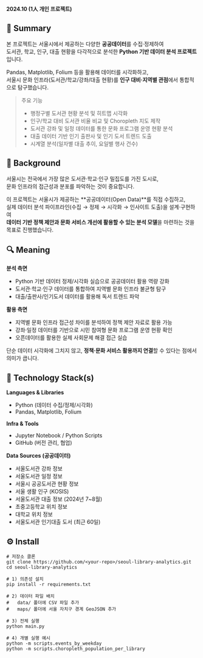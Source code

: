 **2024.10 (1人 개인 프로젝트)**

## **📌 Summary** 

본 프로젝트는 서울시에서 제공하는 다양한 **공공데이터**를 수집·정제하여  
도서관, 학교, 인구, 대출 현황을 다각적으로 분석한 **Python 기반 데이터 분석 프로젝트**입니다.  

Pandas, Matplotlib, Folium 등을 활용해 데이터를 시각화하고,  
서울시 문화 인프라(도서관/학교/강좌/대출 현황)를 **인구 대비·지역별 관점**에서 통합적으로 탐구했습니다.  

> 주요 기능  
> - 행정구별 도서관 현황 분석 및 히트맵 시각화  
> - 인구/학교 대비 도서관 비율 비교 및 Choropleth 지도 제작  
> - 도서관 강좌 및 일정 데이터를 통한 문화 프로그램 운영 현황 분석  
> - 대출 데이터 기반 인기 출판사 및 인기 도서 트렌드 도출  
> - 시계열 분석(일자별 대출 추이, 요일별 행사 건수)  

## **🤔 Background**

서울시는 전국에서 가장 많은 도서관·학교·인구 밀집도를 가진 도시로,  
문화 인프라의 접근성과 분포를 파악하는 것이 중요합니다.  

이 프로젝트는 서울시가 제공하는 **공공데이터(Open Data)**를 직접 수집하고,  
실제 데이터 분석 파이프라인(수집 → 정제 → 시각화 → 인사이트 도출)을 설계·구현하여  
**데이터 기반 정책 제안과 문화 서비스 개선에 활용할 수 있는 분석 모델**을 마련하는 것을 목표로 진행했습니다.  

## **🔍 Meaning**

**분석 측면**  
- Python 기반 데이터 정제/시각화 실습으로 공공데이터 활용 역량 강화  
- 도서관·학교·인구 데이터를 통합하여 지역별 문화 인프라 불균형 탐구  
- 대출/출판사/인기도서 데이터를 활용해 독서 트렌드 파악  

**활용 측면**  
- 지역별 문화 인프라 접근성 차이를 분석하여 정책 제안 자료로 활용 가능  
- 강좌·일정 데이터를 기반으로 시민 참여형 문화 프로그램 운영 현황 확인  
- 오픈데이터를 활용한 실제 사회문제 해결 접근 실습  

단순 데이터 시각화에 그치지 않고, **정책·문화 서비스 활용까지 연결**할 수 있다는 점에서 의미가 큽니다.  

## **🔨 Technology Stack(s)** 

**Languages & Libraries**  
- Python (데이터 수집/정제/시각화)  
- Pandas, Matplotlib, Folium  

**Infra & Tools**  
- Jupyter Notebook / Python Scripts  
- GitHub (버전 관리, 협업)  

**Data Sources (공공데이터)**  
- 서울도서관 강좌 정보  
- 서울도서관 일정 정보  
- 서울시 공공도서관 현황 정보  
- 서울 생활 인구 (KOSIS)  
- 서울도서관 대출 정보 (2024년 7~8월)  
- 초중고등학교 위치 정보  
- 대학교 위치 정보  
- 서울도서관 인기대출 도서 (최근 60일)  

## **⚙️ Install**

```
# 저장소 클론
git clone https://github.com/<your-repo>/seoul-library-analytics.git
cd seoul-library-analytics

# 1) 의존성 설치
pip install -r requirements.txt

# 2) 데이터 파일 배치
#   data/ 폴더에 CSV 파일 추가
#   maps/ 폴더에 서울 자치구 경계 GeoJSON 추가

# 3) 전체 실행
python main.py

# 4) 개별 실행 예시
python -m scripts.events_by_weekday
python -m scripts.choropleth_population_per_library
```

